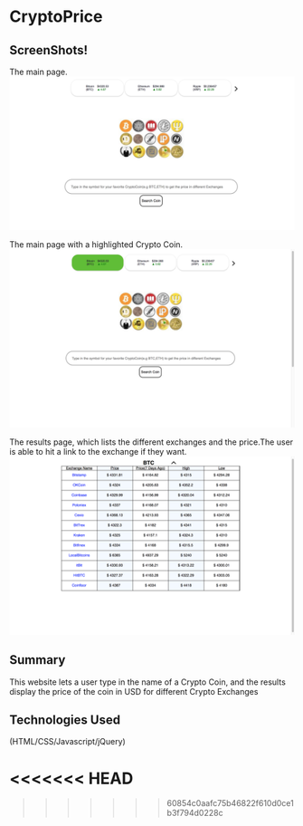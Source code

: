 # CryptoPrice

## ScreenShots!


The main page.
![Main Page](/MainPage.png "Optional Title")

The main page with a highlighted Crypto Coin.
![Main Page with highlights](/MainPage2.png "Optional Title")

The results page, which lists the different exchanges and the price.The user is able to hit a link to the exchange if they want.
![Results Page](/ResultsPage.png "Optional Title")


## Summary

This website lets a user type in the name of a Crypto Coin, and the results display the price of the coin in USD for different Crypto Exchanges

## Technologies Used

(HTML/CSS/Javascript/jQuery)

<<<<<<< HEAD
=======

>>>>>>> 60854c0aafc75b46822f610d0ce1b3f794d0228c
